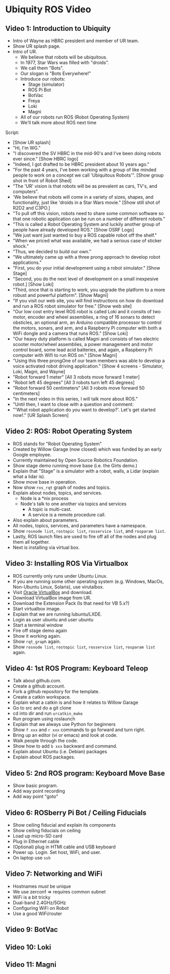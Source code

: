 # Ubiquity ROS Video

## Video 1: Introduction to Ubiquity

* Intro of Wayne as HBRC president and member of UR team.
* Show UR splash page.
* Intro of UR.
  * We believe that robots will be ubiquitous.
  * In 1977, Star Wars was filled with "droids".
  * We call them "Bots".
  * Our slogan is "Bots Everywhere!"
  * Introduce our robots:
    * Stage (simulator)
    * ROS Pi Bot
    * BotVac
    * Freya
    * Loki
    * Magni
  * All of our robots run ROS (Robot Operating System)
  * We'll talk more about ROS next time

Script:

* [Show UR splash]
* "Hi, I'm WG."
* "I discovered the SV HBRC in the mid-90's and I've been doing robots ever since."
  [Show HBRC logo]
* "Indeed, I got drafted to be HBRC president about 10 years ago."
* "For the past 4 years, I've been working with a group of like minded
  people to work on a concept we call 'Ubiquitous Robots'".
  [Show group shot in front of Robot Shed]
* "The 'UR' vision is that robots will be as prevalent as cars, TV's, and computers".
* 'We believe that robots will come in a variety of sizes, shapes, and functionality,
  just like 'droids in a Star Wars movie."
  [Show still shot of R2D2 and C3PO.]
* "To pull off this vision, robots need to share some common software so that one
  robotic application can be run on a number of different robots."
* "This is called a Robot Operating System and luckily another group of people
  have already developed ROS."
  [Show OSRF Logo]
* "We just want just wanted to buy a ROS capable robot off the shelf."
* "When we priced what was available, we had a serious case of sticker shock."
* "Thus, we decided to build our own."
* "We ultimately came up with a three prong approach to develop robot applications."
* "First, you do your initial development using a robot simulator."
  [Show Stage]
* "Second, you do the next level of development on a small inexpesive robot.]
  [Show Loki]
* "Third, once that is starting to work, you upgrade the platform to a
  more robust and powerful platform".
  [Show Magni]
* "If you visit our web site, you will find instructions on how do download
  and run a ROS robot simulator for free."
  [Show web site]
* "Our low cost entry level ROS robot is called Loki and it consits of two
  motor, encoder and wheel assemblies, a ring of 16 sonars to detect obsticles,
  an optional arm, an Arduino compatible processor to control the motors, sonars,
  and arm, and a Raspberry Pi computer with both a WiFi dongle and a camera
  that runs ROS."
  [Show Loki]
* "Our heavy duty platform is called Magni and consists of two electric
  scooter motor/wheel assemblies, a power management and motor control board,
  some lead acid batteries, and again, a Raspberry Pi computer with Wifi to
  run ROS on."
  [Show Magni]
* "Using this three prongOne of our team members was able to develop a voice activated robot driving
  application."
  [Show 4 screens - Simulator, Loki, Magni, and Wayne]
* "Robot forward 1 meter"
  [All 3 robots move forward 1 meter]
* "Robot left 45 degrees"
  [All 3 robots turn left 45 degrees]
* "Robot forward 50 centimeters"
  [All 3 robots move forward 50 centimeters]
* "In the next video in this series, I will talk more about ROS."
* "Until then, I want to close with a question and comment:
* "'What robot application do *you* want to develop?'.  Let's get started now!."
  [UR Splash Screen]

## Video 2: ROS: Robot Operating System

* ROS stands for "Robot Operating System"
* Created by Willow Garage (now closed) which was funded
  by an early Google employee.
* Currently maintained by Open Source Robotics Foundation.
* Show stage demo running move base (i.e. the Girts demo.)
* Explain that "Stage" is a simulator with a robot, walls,
  a Lidar (explain what a lidar is).
* Show move base in operation.
* Now show `ros_rqt` graph of nodes and topics.
* Explain about nodes, topics, and services.
  * Node is a *nix process
  * Node's talk to one another via topics and services
    * A topic is multi-cast.
    * A service is a remote procedure call.
* Also explain about parameters.
* All nodes, topics, services, and parameters have a namespace.
* Show `rosnode list`, `rostopic list`, `rosservice list`, and
  `rosparam list`.
* Lastly, ROS launch files are used to fire off all of the
  nodes and plug them all together.
* Next is installing via virtual box.

## Video 3: Installing ROS Via Virtualbox

* ROS currently only runs under Ubuntu Linux.
* If you are running some other operating system (e.g. Windows,
  MacOs, Non-Ubuntu Linux, Solaris), use virutalbox.
* Visit [Oracle VirtualBox](https://www.virtualbox.org/) and download.
* Download VirtualBox image from UR.
* Download the Extension Pack (Is that need for VB 5.x?)
* Start virtualbox image.
* Explain that we are running lubuntu/LXDE.
* Login as user ubuntu and user ubuntu
* Start a terminal window
* Fire off stage demo again
* Show it working again.
* Show `rqt_graph` again.
* Show `rosnode list`, `rostopic list`, `rosservice list`,
  `rosparam list` again.

## Video 4: 1st ROS Program: Keyboard Teleop

* Talk about github.com.
* Create a github account.
* Fork a github repository for the template.
* Create a catkin workspace.
* Explain what a catkin is and how it relates to Willow Garage
* Go to src and do a git clone
* cd into dir and run `urcatkin_make`
* Run program using roslaunch
* Explain that we always use Python for beginners
* Show `f xxx` and `r xxx` commands to go forward and turn right.
* Bring up an editor (vi or emacs) and look at code.
* Walk people through the code.
* Show how to add `b xxx` backward and command.
* Explain about Ubuntu (i.e. Debian) packages
* Explain about ROS packages.

## Video 5: 2nd ROS program: Keyboard Move Base

* Show basic program.
* Add way point recording
* Add way point "goto"

## Video 6: ROSberry Pi Bot / Ceiling Fiducials

* Show ceiling fiducial and explain its components
* Show ceiling fiducials on ceiling
* Load up micro-SD card
* Plug in Ethernet cable
* (Optional) plug in HTMI cable and USB keyboard
* Power up. Login. Set host, WiFi, and user.
* On laptop use `ssh`

## Video 7: Networking and WiFi

* Hostnames *must* be unique
* We use zerconf => requires common subnet
* WiFi is a bit tricky
* Dual-band 2.4GHz/5GHz
* Configuring WiFi on Robot
* Use a good WiFi/router

## Video 9: BotVac

## Video 10: Loki

## Video 11: Magni


